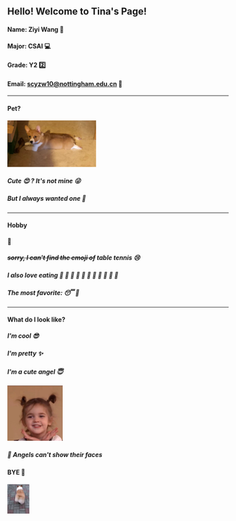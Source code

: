 ## Hello! Welcome to Tina's Page!

#### Name: Ziyi Wang	:girl: 

#### Major: CSAI	:computer:

#### Grade: Y2	:two:

#### Email: scyzw10@nottingham.edu.cn	:email:

---

#### Pet?

 <img src="../images/gouzi.jpg" alt="dog" width="40%" />

##### Cute :heart_eyes: ?                   It's not mine :stuck_out_tongue_winking_eye: 

##### But I always wanted one :feet:

---

#### Hobby

#### :volleyball:  

##### ~~sorry, I can't find the emoji of~~ *table tennis*  :cry:

#####  I also love eating :cake: :ramen: :dango: :rice: :sushi: :pizza: :fried_shrimp: :spaghetti: :poultry_leg: :meat_on_bone: :ice_cream:

##### The most favorite: :sleeping:  :sleeping_bed:

---

#### What do I look like?

##### I'm cool :sunglasses:

##### I'm pretty :sparkles:

##### I'm a cute angel​ :innocent:

 <img src="../images/wzyyy.jpg" alt="wzyyy" width="25%" />

#####   :see_no_evil: Angels can't show their faces



#### BYE​ :wave:

 <img src="../images/heihei.gif" alt="heihei" width="10%" />

